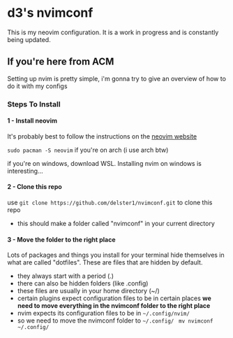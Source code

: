 # d3's nvimconf

This is my neovim configuration. It is a work in progress and is constantly being updated.  


## If you're here from ACM
Setting up nvim is pretty simple, i'm gonna try to give an overview of how to do it with my configs 
### Steps To Install
#### 1 - Install neovim

It's probably best to follow the instructions on the [neovim website](https://github.com/neovim/neovim/blob/master/INSTALL.md)

`sudo pacman -S neovim` if you're on arch (i use arch btw)

if you're on windows, download WSL. Installing nvim on windows is interesting...

#### 2 - Clone this repo
use `git clone https://github.com/delster1/nvimconf.git` to clone this repo
- this should make a folder called "nvimconf" in your current directory

#### 3 - Move the folder to the right place
Lots of packages and things you install for your terminal hide themselves in what are called "dotfiles". These are files that are hidden by default.
- they always start with a period (.)
- there can also be hidden folders (like .config)
- these files are usually in your home directory (~/)
- certain plugins expect configuration files to be in certain places
**we need to move everything in the nvimconf folder to the right place**
- nvim expects its configuration files to be in `~/.config/nvim/`
- so we need to move the nvimconf folder to `~/.config/`
` mv nvimconf ~/.config/`

